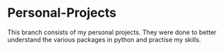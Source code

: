 ﻿# Personal-Projects
This branch consists of my personal projects. They were done to better understand the various packages in python and practise my skills.
